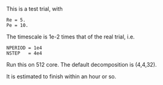 This is a test trial, with
```
Re = 5.
Pe = 10.
```
The timescale is 1e-2 times that of the real trial, i.e.
```
NPERIOD = 1e4
NSTEP   = 4e4
```
Run this on 512 core. The default decomposition is (4,4,32).

It is estimated to finish within an hour or so.  
